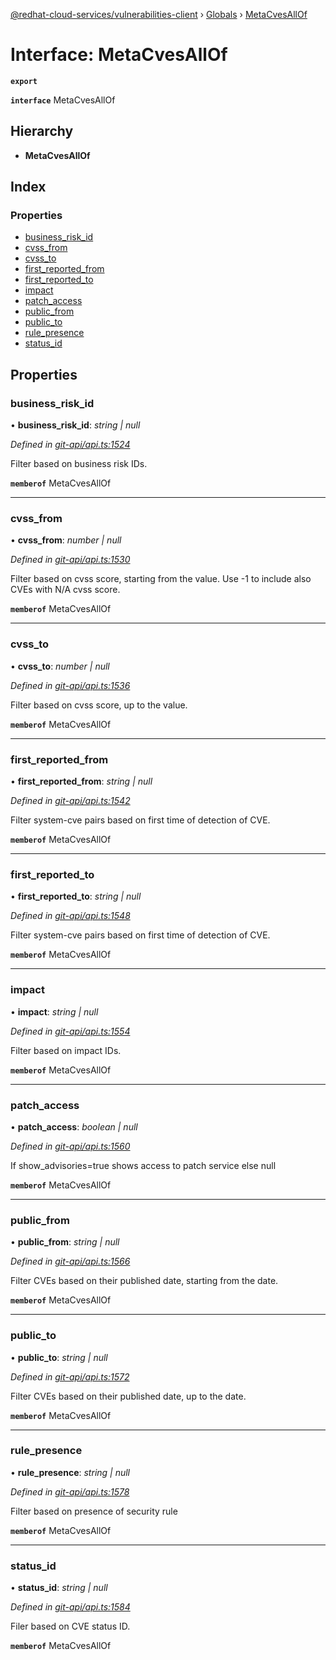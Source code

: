 [@redhat-cloud-services/vulnerabilities-client](../README.md) › [Globals](../globals.md) › [MetaCvesAllOf](metacvesallof.md)

# Interface: MetaCvesAllOf

**`export`** 

**`interface`** MetaCvesAllOf

## Hierarchy

* **MetaCvesAllOf**

## Index

### Properties

* [business_risk_id](metacvesallof.md#business_risk_id)
* [cvss_from](metacvesallof.md#cvss_from)
* [cvss_to](metacvesallof.md#cvss_to)
* [first_reported_from](metacvesallof.md#first_reported_from)
* [first_reported_to](metacvesallof.md#first_reported_to)
* [impact](metacvesallof.md#impact)
* [patch_access](metacvesallof.md#patch_access)
* [public_from](metacvesallof.md#public_from)
* [public_to](metacvesallof.md#public_to)
* [rule_presence](metacvesallof.md#rule_presence)
* [status_id](metacvesallof.md#status_id)

## Properties

###  business_risk_id

• **business_risk_id**: *string | null*

*Defined in [git-api/api.ts:1524](https://github.com/RedHatInsights/javascript-clients/blob/master/packages/vulnerabilities/git-api/api.ts#L1524)*

Filter based on business risk IDs.

**`memberof`** MetaCvesAllOf

___

###  cvss_from

• **cvss_from**: *number | null*

*Defined in [git-api/api.ts:1530](https://github.com/RedHatInsights/javascript-clients/blob/master/packages/vulnerabilities/git-api/api.ts#L1530)*

Filter based on cvss score, starting from the value. Use -1 to include also CVEs with N/A cvss score.

**`memberof`** MetaCvesAllOf

___

###  cvss_to

• **cvss_to**: *number | null*

*Defined in [git-api/api.ts:1536](https://github.com/RedHatInsights/javascript-clients/blob/master/packages/vulnerabilities/git-api/api.ts#L1536)*

Filter based on cvss score, up to the value.

**`memberof`** MetaCvesAllOf

___

###  first_reported_from

• **first_reported_from**: *string | null*

*Defined in [git-api/api.ts:1542](https://github.com/RedHatInsights/javascript-clients/blob/master/packages/vulnerabilities/git-api/api.ts#L1542)*

Filter system-cve pairs based on first time of detection of CVE.

**`memberof`** MetaCvesAllOf

___

###  first_reported_to

• **first_reported_to**: *string | null*

*Defined in [git-api/api.ts:1548](https://github.com/RedHatInsights/javascript-clients/blob/master/packages/vulnerabilities/git-api/api.ts#L1548)*

Filter system-cve pairs based on first time of detection of CVE.

**`memberof`** MetaCvesAllOf

___

###  impact

• **impact**: *string | null*

*Defined in [git-api/api.ts:1554](https://github.com/RedHatInsights/javascript-clients/blob/master/packages/vulnerabilities/git-api/api.ts#L1554)*

Filter based on impact IDs.

**`memberof`** MetaCvesAllOf

___

###  patch_access

• **patch_access**: *boolean | null*

*Defined in [git-api/api.ts:1560](https://github.com/RedHatInsights/javascript-clients/blob/master/packages/vulnerabilities/git-api/api.ts#L1560)*

If show_advisories=true shows access to patch service else null

**`memberof`** MetaCvesAllOf

___

###  public_from

• **public_from**: *string | null*

*Defined in [git-api/api.ts:1566](https://github.com/RedHatInsights/javascript-clients/blob/master/packages/vulnerabilities/git-api/api.ts#L1566)*

Filter CVEs based on their published date, starting from the date.

**`memberof`** MetaCvesAllOf

___

###  public_to

• **public_to**: *string | null*

*Defined in [git-api/api.ts:1572](https://github.com/RedHatInsights/javascript-clients/blob/master/packages/vulnerabilities/git-api/api.ts#L1572)*

Filter CVEs based on their published date, up to the date.

**`memberof`** MetaCvesAllOf

___

###  rule_presence

• **rule_presence**: *string | null*

*Defined in [git-api/api.ts:1578](https://github.com/RedHatInsights/javascript-clients/blob/master/packages/vulnerabilities/git-api/api.ts#L1578)*

Filter based on presence of security rule

**`memberof`** MetaCvesAllOf

___

###  status_id

• **status_id**: *string | null*

*Defined in [git-api/api.ts:1584](https://github.com/RedHatInsights/javascript-clients/blob/master/packages/vulnerabilities/git-api/api.ts#L1584)*

Filer based on CVE status ID.

**`memberof`** MetaCvesAllOf

